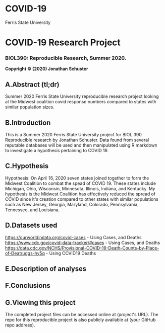 # COVID-19
Ferris State University 
# COVID-19 Research Project
### BIOL390: Reproducible Research, Summer 2020.
__Copyright © (2020) Jonathan Schuster__
## A.Abstract (tl;dr)
Summer 2020 Ferris State University reproducible research project looking at the Midwest coalition covid response numbers compared to states with similar population sizes. 
## B.Introduction
This is a Summer 2020 Ferris State University project for BIOL 390 Reproducible research by Jonathan Schuster. Data found from several reputable databases will be used and then manipulated using R markdown to investigate a hypothesis pertaining to COVID 19.  
## C.Hypothesis
Hypothesis: On April 16, 2020 seven states joined together to form the Midwest Coalition to combat the spead of COVID 19. These states include Michigan, Ohio, Wisconsin, Minnesota, Illinois, Indiana, and Kentucky. My hypothesis is the Midwest Coalition has effectively reduced the spread of COVID since it's creation compared to other states with similar populations such as New Jersey, Georgia, Maryland, Colorado, Pennsylvania, Tennessee, and Louisiana.  
## D.Datasets used
https://ourworldindata.org/covid-cases - Using Cases, and Deaths
https://www.cdc.gov/covid-data-tracker/#cases - Using Cases, and Deaths
https://data.cdc.gov/NCHS/Provisional-COVID-19-Death-Counts-by-Place-of-Deat/uggs-hy5q - Using COVID19 Deaths
## E.Description of analyses
## F.Conclusions
## G.Viewing this project
The completed project files can be accessed online at (project's URL). The repo for this reproducible project is also publicly available at (your GitHub repo address).